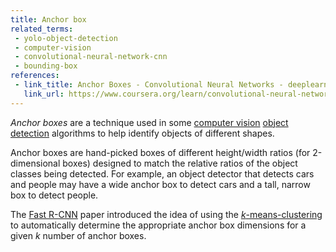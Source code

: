 ```yaml
---
title: Anchor box
related_terms:
 - yolo-object-detection
 - computer-vision
 - convolutional-neural-network-cnn
 - bounding-box
references:
 - link_title: Anchor Boxes - Convolutional Neural Networks - deeplearning.ai
   link_url: https://www.coursera.org/learn/convolutional-neural-networks/lecture/yNwO0/anchor-boxes
---
```

*Anchor boxes* are a technique used in some [computer vision][4]
[object detection][3] algorithms to help identify objects of different shapes.

Anchor boxes are hand-picked boxes of different height/width ratios
(for 2-dimensional boxes) designed to match the relative ratios of
the object classes being detected. For example, an object detector
that detects cars and people may have a wide anchor box to detect
cars and a tall, narrow box to detect people.

The [Fast R-CNN][1] paper introduced the idea of using the
[$k$-means-clustering][2] to automatically determine the appropriate
anchor box dimensions for a given $k$ number of anchor boxes.

[1]: /terms/fast-r-cnn/
[2]: /terms/k-means-clustering/
[3]: /terms/object-detection/
[4]: /terms/computer-vision/
